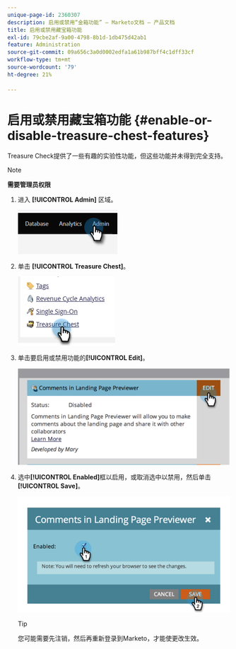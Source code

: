 ```yaml
---
unique-page-id: 2360307
description: 启用或禁用“金箱功能” — Marketo文档 — 产品文档
title: 启用或禁用藏宝箱功能
exl-id: 79cbe2af-9a00-4798-8b1d-1db475d42ab1
feature: Administration
source-git-commit: 09a656c3a0d0002edfa1a61b987bff4c1dff33cf
workflow-type: tm+mt
source-wordcount: '79'
ht-degree: 21%

---
```


# 启用或禁用藏宝箱功能 {#enable-or-disable-treasure-chest-features}

Treasure Check提供了一些有趣的实验性功能，但这些功能并未得到完全支持。

>[!NOTE]
>
>**需要管理员权限**

1. 进入 **[!UICONTROL Admin]** 区域。

   ![](assets/enable-or-disable-treasure-chest-features-1.png)

1. 单击 **[!UICONTROL Treasure Chest]**。

   ![](assets/enable-or-disable-treasure-chest-features-2.png)

1. 单击要启用或禁用功能的&#x200B;**[!UICONTROL Edit]**。

   ![](assets/enable-or-disable-treasure-chest-features-3.png)

1. 选中&#x200B;**[!UICONTROL Enabled]**&#x200B;框以启用，或取消选中以禁用，然后单击&#x200B;**[!UICONTROL Save]**。

   ![](assets/enable-or-disable-treasure-chest-features-4.png)

   >[!TIP]
   >
   >您可能需要先注销，然后再重新登录到Marketo，才能使更改生效。
